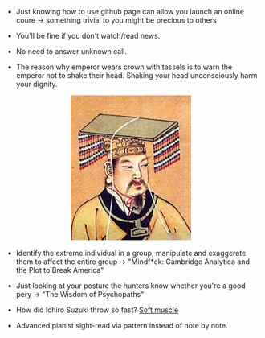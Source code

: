 * Just knowing how to use github page can allow you launch an online coure -> something trivial to you might be precious to others 

* You'll be fine if you don't watch/read news.

* No need to answer unknown call.

* The reason why emperor wears crown with tassels is to warn the emperor not to shake their head. Shaking your head unconsciously harm your dignity.

<p align="center">
<img src="crown.jpg" width="240"/>
</p>

* Identify the extreme individual in a group, manipulate and exaggerate them to affect the entire group -> "Mindf*ck: Cambridge Analytica and the Plot to Break America"

* Just looking at your posture the hunters know whether you're a good pery -> "The Wisdom of Psychopaths"

* How did Ichiro Suzuki throw so fast? [Soft muscle](https://youtu.be/vV3jc_OTY6Y?t=496)

* Advanced pianist sight-read via pattern instead of note by note.
